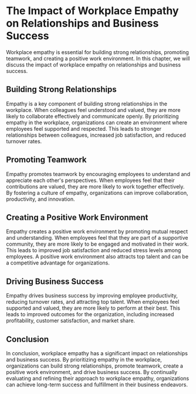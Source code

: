 The Impact of Workplace Empathy on Relationships and Business Success
=================================================================================================================

Workplace empathy is essential for building strong relationships, promoting teamwork, and creating a positive work environment. In this chapter, we will discuss the impact of workplace empathy on relationships and business success.

Building Strong Relationships
-----------------------------

Empathy is a key component of building strong relationships in the workplace. When colleagues feel understood and valued, they are more likely to collaborate effectively and communicate openly. By prioritizing empathy in the workplace, organizations can create an environment where employees feel supported and respected. This leads to stronger relationships between colleagues, increased job satisfaction, and reduced turnover rates.

Promoting Teamwork
------------------

Empathy promotes teamwork by encouraging employees to understand and appreciate each other's perspectives. When employees feel that their contributions are valued, they are more likely to work together effectively. By fostering a culture of empathy, organizations can improve collaboration, productivity, and innovation.

Creating a Positive Work Environment
------------------------------------

Empathy creates a positive work environment by promoting mutual respect and understanding. When employees feel that they are part of a supportive community, they are more likely to be engaged and motivated in their work. This leads to improved job satisfaction and reduced stress levels among employees. A positive work environment also attracts top talent and can be a competitive advantage for organizations.

Driving Business Success
------------------------

Empathy drives business success by improving employee productivity, reducing turnover rates, and attracting top talent. When employees feel supported and valued, they are more likely to perform at their best. This leads to improved outcomes for the organization, including increased profitability, customer satisfaction, and market share.

Conclusion
----------

In conclusion, workplace empathy has a significant impact on relationships and business success. By prioritizing empathy in the workplace, organizations can build strong relationships, promote teamwork, create a positive work environment, and drive business success. By continually evaluating and refining their approach to workplace empathy, organizations can achieve long-term success and fulfillment in their business endeavors.
